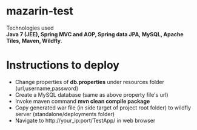 # mazarin-test

Technologies used <br/>
<b>Java 7 (JEE),
Spring MVC and AOP,
Spring data JPA,
MySQL,
Apache Tiles,
Maven,
Wildfly</b>.



# Instructions to deploy
<ul>
<li>Change properties of <b>db.properties</b> under resources folder (url,username,password)</li>
<li>Create a MySQL database (same as above property file's url)</li>
<li>Invoke maven command <b>mvn clean compile package</b></li>
<li>Copy generated war file (in side target of project root folder) to wildfly server (standalone/deployments folder)</li>
<li>Navigate to http://your_ip:port/TestApp/  in web browser</li>
</ul>
